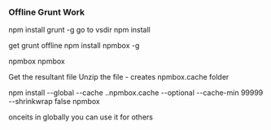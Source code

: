 ﻿### Offline Grunt Work ###

npm install grunt -g
go to vsdir
npm install

get grunt offline
npm install npmbox -g

npmbox npmbox

Get the resultant file
Unzip the file - creates npmbox.cache folder

npm install --global --cache .\.npmbox.cache --optional --cache-min 99999 --shrinkwrap false npmbox

onceits in globally you can use it for others
